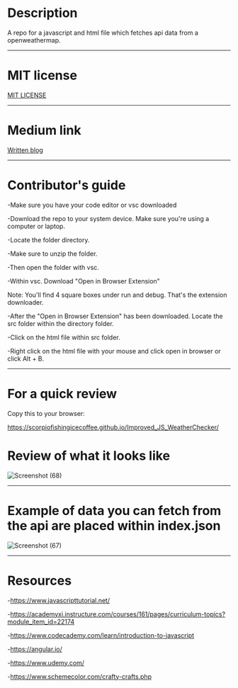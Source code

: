
<h1> Description </h1>

A repo for a javascript and html file which fetches api data from a openweathermap.

--------------

# MIT license
<a href="https://github.com/scorpiofishingicecoffee/Improved_JS_WeatherChecker/blob/cdc7499fa5c0abd361dabb5836d6035aa3346c19/LICENSE"> MIT LICENSE </a>

--------------
# Medium link

<a href="https://medium.com/@seriouslydudelma/re-submitted-javascript-proj-1b146c8434a3" target="_blank"> Written blog </a>

---------------------

# Contributor's guide

-Make sure you have your code editor or vsc downloaded

-Download the repo to your system device. Make sure you're using a computer or laptop.

-Locate the folder directory.

-Make sure to unzip the folder.

-Then open the folder with vsc.

-Within vsc. Download "Open in Browser Extension"

Note: You'll find 4 square boxes under run and debug. That's the extension downloader.

-After the "Open in Browser Extension" has been downloaded. Locate the src folder within the directory folder.

-Click on the html file within src folder.

-Right click on the html file with your mouse and click open in browser or click Alt + B. 

-----------------------------

# For a quick review

Copy this to your browser:

https://scorpiofishingicecoffee.github.io/Improved_JS_WeatherChecker/

# Review of what it looks like

![Screenshot (68)](https://user-images.githubusercontent.com/105265074/191733440-504a8706-1902-4136-8516-dea53efcc719.png)

--------------------------

# Example of data you can fetch from the api are placed within index.json

![Screenshot (67)](https://user-images.githubusercontent.com/105265074/191733256-b28c7e40-0574-455c-99c4-a87485156bc5.png)

----------------

# Resources

-https://www.javascripttutorial.net/

-https://academyxi.instructure.com/courses/161/pages/curriculum-topics?module_item_id=22174

-https://www.codecademy.com/learn/introduction-to-javascript

-https://angular.io/

-https://www.udemy.com/

-https://www.schemecolor.com/crafty-crafts.php

